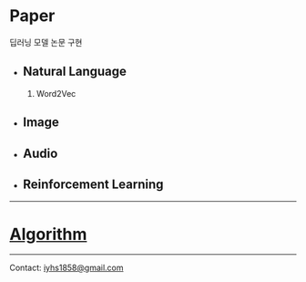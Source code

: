 # Paper
딥러닝 모델 논문 구현

- ## Natural Language
  1. Word2Vec
  
- ## Image

- ## Audio

- ## Reinforcement Learning

---

# [Algorithm](./Algorithm)

---
Contact: <iyhs1858@gmail.com>
